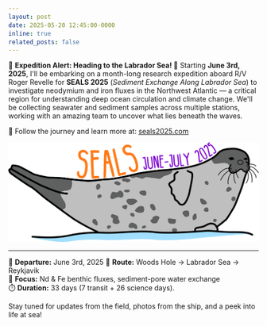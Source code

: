 ```yaml
---
layout: post
date: 2025-05-20 12:45:00-0000
inline: true
related_posts: false
---
```


🌊 **Expedition Alert: Heading to the Labrador Sea! 🧭**
Starting **June 3rd, 2025**, I'll be embarking on a month-long research expedition aboard R/V Roger Revelle for **SEALS 2025** (*Sediment Exchange Along Labrador Sea*) to investigate neodymium and iron fluxes in the Northwest Atlantic — a critical region for understanding deep ocean circulation and climate change.
We'll be collecting seawater and sediment samples across multiple stations, working with an amazing team to uncover what lies beneath the waves.

🧭 Follow the journey and learn more at: [seals2025.com](https://seals2025.com)

![SEALS Logo](/assets/img/seals-logo.png)

---
📅 **Departure:** June 3rd, 2025
📍 **Route:** Woods Hole → Labrador Sea → Reykjavik  
🧪 **Focus:** Nd & Fe benthic fluxes, sediment-pore water exchange  
⏱️ **Duration:** 33 days (7 transit + 26 science days).

Stay tuned for updates from the field, photos from the ship, and a peek into life at sea!
